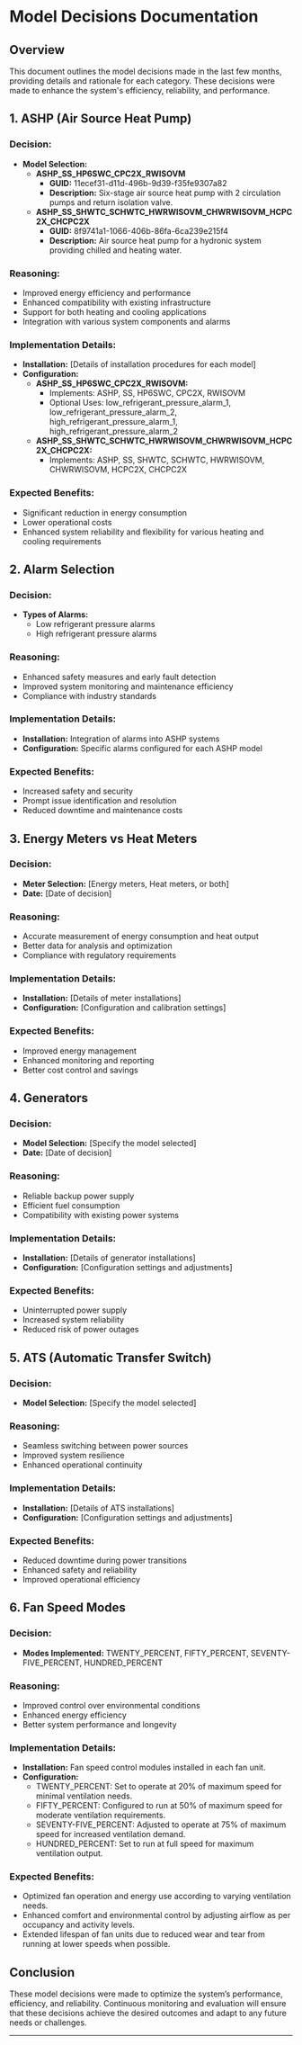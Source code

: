 # Model Decisions Documentation

## Overview

This document outlines the model decisions made in the last few months, providing details and rationale for each category. These decisions were made to enhance the system's efficiency, reliability, and performance.

## 1. ASHP (Air Source Heat Pump)

### Decision:
- **Model Selection:**
  - **ASHP_SS_HP6SWC_CPC2X_RWISOVM**
    - **GUID:** 11ecef31-d11d-496b-9d39-f35fe9307a82
    - **Description:** Six-stage air source heat pump with 2 circulation pumps and return isolation valve.
  - **ASHP_SS_SHWTC_SCHWTC_HWRWISOVM_CHWRWISOVM_HCPC2X_CHCPC2X**
    - **GUID:** 8f9741a1-1066-406b-86fa-6ca239e215f4
    - **Description:** Air source heat pump for a hydronic system providing chilled and heating water.


### Reasoning:
- Improved energy efficiency and performance
- Enhanced compatibility with existing infrastructure
- Support for both heating and cooling applications
- Integration with various system components and alarms

### Implementation Details:
- **Installation:** [Details of installation procedures for each model]
- **Configuration:** 
  - **ASHP_SS_HP6SWC_CPC2X_RWISOVM:**
    - Implements: ASHP, SS, HP6SWC, CPC2X, RWISOVM
    - Optional Uses: low_refrigerant_pressure_alarm_1, low_refrigerant_pressure_alarm_2, high_refrigerant_pressure_alarm_1, high_refrigerant_pressure_alarm_2
  - **ASHP_SS_SHWTC_SCHWTC_HWRWISOVM_CHWRWISOVM_HCPC2X_CHCPC2X:**
    - Implements: ASHP, SS, SHWTC, SCHWTC, HWRWISOVM, CHWRWISOVM, HCPC2X, CHCPC2X

### Expected Benefits:
- Significant reduction in energy consumption
- Lower operational costs
- Enhanced system reliability and flexibility for various heating and cooling requirements

## 2. Alarm Selection

### Decision:
- **Types of Alarms:**
  - Low refrigerant pressure alarms
  - High refrigerant pressure alarms


### Reasoning:
- Enhanced safety measures and early fault detection
- Improved system monitoring and maintenance efficiency
- Compliance with industry standards

### Implementation Details:
- **Installation:** Integration of alarms into ASHP systems
- **Configuration:** Specific alarms configured for each ASHP model

### Expected Benefits:
- Increased safety and security
- Prompt issue identification and resolution
- Reduced downtime and maintenance costs

## 3. Energy Meters vs Heat Meters

### Decision:
- **Meter Selection:** [Energy meters, Heat meters, or both]
- **Date:** [Date of decision]

### Reasoning:
- Accurate measurement of energy consumption and heat output
- Better data for analysis and optimization
- Compliance with regulatory requirements

### Implementation Details:
- **Installation:** [Details of meter installations]
- **Configuration:** [Configuration and calibration settings]

### Expected Benefits:
- Improved energy management
- Enhanced monitoring and reporting
- Better cost control and savings

## 4. Generators

### Decision:
- **Model Selection:** [Specify the model selected]
- **Date:** [Date of decision]

### Reasoning:
- Reliable backup power supply
- Efficient fuel consumption
- Compatibility with existing power systems

### Implementation Details:
- **Installation:** [Details of generator installations]
- **Configuration:** [Configuration settings and adjustments]

### Expected Benefits:
- Uninterrupted power supply
- Increased system reliability
- Reduced risk of power outages

## 5. ATS (Automatic Transfer Switch)

### Decision:
- **Model Selection:** [Specify the model selected]

### Reasoning:
- Seamless switching between power sources
- Improved system resilience
- Enhanced operational continuity

### Implementation Details:
- **Installation:** [Details of ATS installations]
- **Configuration:** [Configuration settings and adjustments]

### Expected Benefits:
- Reduced downtime during power transitions
- Enhanced safety and reliability
- Improved operational efficiency

## 6. Fan Speed Modes

### Decision:
- **Modes Implemented:** TWENTY_PERCENT, FIFTY_PERCENT, SEVENTY-FIVE_PERCENT, HUNDRED_PERCENT

### Reasoning:
- Improved control over environmental conditions
- Enhanced energy efficiency
- Better system performance and longevity

### Implementation Details:
- **Installation:** Fan speed control modules installed in each fan unit.
- **Configuration:** 
  - TWENTY_PERCENT: Set to operate at 20% of maximum speed for minimal ventilation needs.
  - FIFTY_PERCENT: Configured to run at 50% of maximum speed for moderate ventilation requirements.
  - SEVENTY-FIVE_PERCENT: Adjusted to operate at 75% of maximum speed for increased ventilation demand.
  - HUNDRED_PERCENT: Set to run at full speed for maximum ventilation output.

### Expected Benefits:
- Optimized fan operation and energy use according to varying ventilation needs.
- Enhanced comfort and environmental control by adjusting airflow as per occupancy and activity levels.
- Extended lifespan of fan units due to reduced wear and tear from running at lower speeds when possible.
## Conclusion




These model decisions were made to optimize the system’s performance, efficiency, and reliability. Continuous monitoring and evaluation will ensure that these decisions achieve the desired outcomes and adapt to any future needs or challenges.

---
